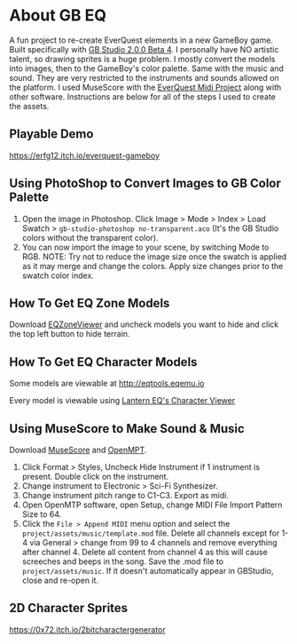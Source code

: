 # About GB EQ
A fun project to re-create EverQuest elements in a new GameBoy game. Built specifically with [GB Studio 2.0.0 Beta 4](https://www.gbstudio.dev/). I personally have NO artistic talent, so drawing sprites is a huge problem. I mostly convert the models into images, then to the GameBoy's color palette. Same with the music and sound. They are very restricted to the instruments and sounds allowed on the platform. I used MuseScore with the [EverQuest Midi Project](https://sites.google.com/site/everquestmidiproject/everquest-midi-files) along with other software. Instructions are below for all of the steps I used to create the assets.

## Playable Demo
https://erfg12.itch.io/everquest-gameboy

## Using PhotoShop to Convert Images to GB Color Palette
1) Open the image in Photoshop. Click Image > Mode > Index > Load Swatch > `gb-studio-photoshop no-transparent.aco` (It's the GB Studio colors without the transparent color).
2) You can now import the image to your scene, by switching Mode to RGB.
NOTE: Try not to reduce the image size once the swatch is applied as it may merge and change the colors. Apply size changes prior to the swatch color index.

## How To Get EQ Zone Models
Download [EQZoneViewer](http://eqclassic.de/wiki/EverQuest_Zone_Viewer) and uncheck models you want to hide and click the top left button to hide terrain.

## How To Get EQ Character Models
Some models are viewable at http://eqtools.eqemu.io

Every model is viewable using [Lantern EQ's Character Viewer](https://drive.google.com/file/d/1guO6A0CYWdfwaXTLWA056Sa0xMhApBsZ/view?usp=sharing)

## Using MuseScore to Make Sound & Music
Download [MuseScore](https://musescore.org) and [OpenMPT](https://openmpt.org/).
1) Click Format > Styles, Uncheck Hide Instrument if 1 instrument is present. Double click on the instrument.
2) Change instrument to Electronic > Sci-Fi Synthesizer.
3) Change instrument pitch range to C1-C3. Export as midi.
4) Open OpenMTP software, open Setup, change MIDI File Import Pattern Size to 64.
5) Click the `File > Append MIDI` menu option and select the `project/assets/music/template.mod` file. Delete all channels except for 1-4 via General > change from 99 to 4 channels and remove everything after channel 4. Delete all content from channel 4 as this will cause screeches and beeps in the song. Save the .mod file to `project/assets/music`. If it doesn't automatically appear in GBStudio, close and re-open it.

## 2D Character Sprites
https://0x72.itch.io/2bitcharactergenerator
